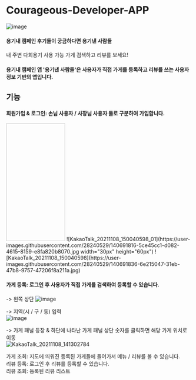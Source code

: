 # Courageous-Developer-APP

![image](https://user-images.githubusercontent.com/55770848/132479866-83b5d1e9-545e-43f4-8a4a-516c0b034aca.png)

#### 용기내 캠페인 후기들이 궁금하다면 용기낸 사람들
내 주변 다회용기 사용 가능 가게 검색하고 리뷰를 보세요!

#### 용기내 캠페인 앱 '용기낸 사람들'은 사용자가 직접 가게를 등록하고 리뷰를 쓰는 사용자 정보 기반의 앱입니다.

## 기능
#### 회원가입 & 로그인: 손님 사용자 / 사장님 사용자 둘로 구분하여 가입합니다.  

<img scr="user-images.githubusercontent.com/28240529/140697335-ad6e3a48-05cf-488d-9ce3-b98d3eef2689.jpg" width="160" height="320"/>
![KakaoTalk_20211108_150040598_01](https://user-images.githubusercontent.com/28240529/140691816-5ce45cc1-d082-4615-8159-e8fa820b8070.jpg  width="30px" height="60px")
![KakaoTalk_20211108_150040598](https://user-images.githubusercontent.com/28240529/140691836-6e215047-31eb-47b8-9757-47206f8a211a.jpg)  
  
#### 가게 등록: 로그인 후 사용자가 직접 가게를 검색하여 등록할 수 있습니다.  
-> 왼쪽 상단 
![image](https://user-images.githubusercontent.com/28240529/140693993-13bfbe5a-c6c5-41b1-b63b-049fee580dcc.png)  

-> 지역(시 / 구 / 동) 입력  
![image](https://user-images.githubusercontent.com/28240529/140694001-a94d8aae-3d14-498d-be8e-6bf6d1f47db3.png)  
  
-> 가게 패널 등장 & 하단에 나타난 가게 패널 상단 숫자를 클릭하면 해당 가게 위치로 이동  
![KakaoTalk_20211108_141302784](https://user-images.githubusercontent.com/28240529/140693491-29934387-347f-4318-a60c-d04a582db949.jpg)

가게 조회: 지도에 띄워진 등록된 가게들에 들어가서 메뉴 / 리뷰를 볼 수 있습니다.  
리뷰 등록: 로그인 후 리뷰를 등록할 수 있습니다.  
리뷰 조회: 등록된 리뷰 리스트  

<!-- ![image](https://user-images.githubusercontent.com/55770848/132479981-ef1a9c51-3ec1-4b28-9efa-8d6b5395a3e8.png)

### API: https://github.com/980926a/Courageous-Developer-Server/wiki

# ERD

![image](https://user-images.githubusercontent.com/55770848/132480350-54769ca1-5385-4789-a23b-283e3707de67.png)

# Server-Architecture 

![image](https://user-images.githubusercontent.com/55652627/132682803-6c7eae4c-e2a0-4a7e-9971-86dac4f8501d.png) -->
